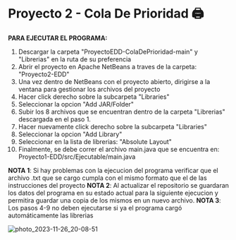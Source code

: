 # Proyecto 2 - Cola De Prioridad 🖨️
**PARA EJECUTAR EL PROGRAMA:**
1. Descargar la carpeta "ProyectoEDD-ColaDePrioridad-main" y "Librerias" en la ruta de su preferencia
2. Abrir el proyecto en Apache NetBeans a traves de la carpeta: "Proyecto2-EDD"
3. Una vez dentro de NetBeans con el proyecto abierto, dirigirse a la ventana para gestionar los archivos del proyecto
4. Hacer click derecho sobre la subcarpeta "Libraries"
5. Seleccionar la opcion "Add JAR/Folder"
6. Subir los 8 archivos que se encuentran dentro de la carpeta "Librerias" descargada en el paso 1.
7. Hacer nuevamente click derecho sobre la subcarpeta "Libraries"
8. Seleccionar la opcion "Add Library"
9. Seleccionar en la lista de librerias: "Absolute Layout"
10. Finalmente, se debe correr el archivo main.java que se encuentra en: Proyecto1-EDD/src/Ejecutable/main.java

**NOTA 1**: Si hay problemas con la ejecucion del programa verificar que el archivo .txt que se cargo cumpla con el mismo formato que el de las instrucciones del proyecto
**NOTA 2**: Al actualizar el repositorio se guardaran los datos del programa en su estado actual para la siguiente ejecucion y permitira guardar una copia de los mismos en un nuevo archivo.
**NOTA 3**: Los pasos 4-9 no deben ejecutarse si ya el programa cargó automáticamente las librerias

![photo_2023-11-26_20-08-51](https://github.com/jose32005/ProyectoEDD-ColaDePrioridad/assets/122274991/44890e7b-4a35-443b-92aa-3065115113d4)
